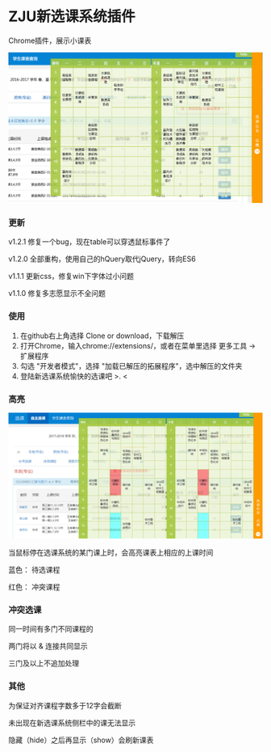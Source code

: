 # ZJU新选课系统插件

Chrome插件，展示小课表

![show](img/ZJUxk-1.png)

### 更新

v1.2.1 修复一个bug，现在table可以穿透鼠标事件了

v1.2.0 全部重构，使用自己的hQuery取代jQuery，转向ES6

v1.1.1 更新css，修复win下字体过小问题

v1.1.0 修复多志愿显示不全问题

### 使用

1. 在github右上角选择 Clone or download，下载解压
2. 打开Chrome，输入chrome://extensions/，或者在菜单里选择 更多工具 -> 扩展程序
3. 勾选 "开发者模式"，选择 "加载已解压的拓展程序"，选中解压的文件夹
4. 登陆新选课系统愉快的选课吧 >. <

### 高亮

![show](img/ZJUxk-2.png)

当鼠标停在选课系统的某门课上时，会高亮课表上相应的上课时间

蓝色： 待选课程

红色： 冲突课程


### 冲突选课

同一时间有多门不同课程的

两门将以 & 连接共同显示

三门及以上不追加处理

### 其他

为保证对齐课程字数多于12字会截断

未出现在新选课系统侧栏中的课无法显示

隐藏（hide）之后再显示（show）会刷新课表
